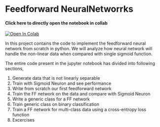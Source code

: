# Feedforward NeuralNetworrks

#### Click here to directly open the notebook in collab 

[![Open In Colab](https://colab.research.google.com/assets/colab-badge.svg)](https://colab.research.google.com/github/Niranjankumar-c/Feedforward_NeuralNetworrks/blob/master/FeedForwardNetworks/FeedForwardNeuralNetwork.ipynb)

In this project contains the code to implement the feedforward neural network from scratch in python. We will analyze how neural network will handle the non-linear data when compared with single sigmoid function. 

The entire code present in the jupyter notebook has divided into following sections,
1. Generate data that is not linearly separable
2. Train with Sigmoid Neuron and see performance
3. Write from scratch our first feedforward network
4. Train the FF network on the data and compare with Sigmoid Neuron
5. Write a generic class for a FF network
6. Train generic class on binary classification
7. Train a FF network for multi-class data using a cross-entropy loss function
8. Excercises

